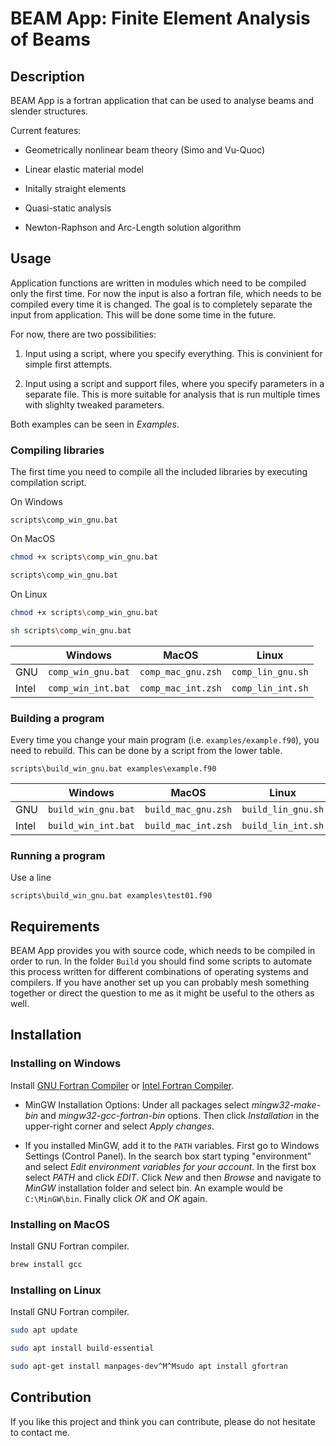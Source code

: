 # BEAM App: Finite Element Analysis of Beams## DescriptionBEAM App is a fortran application that can be used to analyse beams and slender structures.Current features:* Geometrically nonlinear beam theory (Simo and Vu-Quoc)* Linear elastic material model* Initally straight elements* Quasi-static analysis* Newton-Raphson and Arc-Length solution algorithm## UsageApplication functions are written in modules which need to be compiled only the first time. For now the input is also a fortran file, which needs to be compiled every time it is changed. The goal is to completely separate the input from application. This will be done some time in the future.For now, there are two possibilities:1. Input using a script, where you specify everything. This is convinient for simple first attempts.2. Input using a script and support files, where you specify parameters in a separate file. This is more suitable for analysis that is run multiple times with slighlty tweaked parameters.Both examples can be seen in *Examples*.### Compiling librariesThe first time you need to compile all the included libraries by executing compilation script.On Windows```batchscripts\comp_win_gnu.bat```On MacOS```zshchmod +x scripts\comp_win_gnu.batscripts\comp_win_gnu.bat```On Linux```shchmod +x scripts\comp_win_gnu.batsh scripts\comp_win_gnu.bat```|       | Windows            | MacOS              | Linux             ||-------|--------------------|--------------------|-------------------|| GNU   | `comp_win_gnu.bat` | `comp_mac_gnu.zsh` | `comp_lin_gnu.sh` || Intel | `comp_win_int.bat` | `comp_mac_int.zsh` | `comp_lin_int.sh` |### Building a programEvery time you change your main program (i.e. `examples/example.f90`), you need to rebuild. This can be done by a script from the lower table.```batchscripts\build_win_gnu.bat examples\example.f90```|       | Windows            | MacOS              | Linux             ||-------|--------------------|--------------------|-------------------|| GNU   | `build_win_gnu.bat` | `build_mac_gnu.zsh` | `build_lin_gnu.sh` || Intel | `build_win_int.bat` | `build_mac_int.zsh` | `build_lin_int.sh` |### Running a programUse a line```batchscripts\build_win_gnu.bat examples\test01.f90```## RequirementsBEAM App provides you with source code, which needs to be compiled in order to run. In the folder `Build` you should find some scripts to automate this process written for different combinations of operating systems and compilers. If you have another set up you can probably mesh something together or direct the question to me as it might be useful to the others as well.## Installation### Installing on WindowsInstall [GNU Fortran Compiler](https://gcc.gnu.org/wiki/GFortranBinaries) or [Intel Fortran Compiler](https://software.intel.com/content/www/us/en/develop/tools/compilers/fortran-compilers.html). * MinGW Installation Options: Under all packages select *mingw32-make-bin* and *mingw32-gcc-fortran-bin* options. Then click *Installation* in the upper-right corner and select *Apply changes*. * If you installed MinGW, add it to the `PATH` variables. First go to Windows Settings (Control Panel). In the search box start typing "environment" and select *Edit environment variables for your account*. In the first box select *PATH* and click *EDIT*. Click *New* and then *Browse* and navigate to *MinGW* installation folder and select bin. An example would be `C:\MinGW\bin`. Finally click *OK* and *OK* again.### Installing on MacOSInstall GNU Fortran compiler.``` zshbrew install gcc```### Installing on LinuxInstall GNU Fortran compiler.``` shsudo apt updatesudo apt install build-essentialsudo apt-get install manpages-dev^M^Msudo apt install gfortran```## ContributionIf you like this project and think you can contribute, please do not hesitate to contact me.
